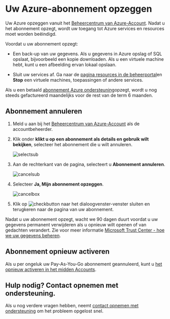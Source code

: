 <properties
    pageTitle="Uw Azure-abonnement opzeggen | Microsoft Azure"
    description="Wordt beschreven hoe u uw Azure-abonnement, zoals de gratis proefversie-abonnement opzeggen"
    services=""
    documentationCenter=""
    authors="genlin"
    manager="mbaldwin"
    editor=""
    tags="billing"
    />

<tags
    ms.service="billing"
    ms.workload="na"
    ms.tgt_pltfrm="na"
    ms.devlang="na"
    ms.topic="article"
    ms.date="09/26/2016"
    ms.author="genli"/>

# <a name="cancel-your-azure-subscription"></a>Uw Azure-abonnement opzeggen

Uw Azure opzeggen vanuit het [Beheercentrum van Azure-Account](https://account.windowsazure.com/subscriptions). Nadat u het abonnement opzegt, wordt uw toegang tot Azure services en resources moet worden beëindigd.

Voordat u uw abonnement opzegt:

- Een back-up van uw gegevens. Als u gegevens in Azure opslag of SQL opslaat, bijvoorbeeld een kopie downloaden. Als u een virtuele machine hebt, kunt u een afbeelding ervan lokaal opslaan.

- Sluit uw services af. Ga naar de [pagina resources in de beheerportal](https://ms.portal.azure.com/?flight=1#blade/HubsExtension/Resources/resourceType/Microsoft.Resources%2Fresources)en **Stop** een virtuele machines, toepassingen of andere services.

Als u een betaald [abonnement Azure ondersteuning](https://azure.microsoft.com/support/plans/)opzegt, wordt u nog steeds gefactureerd maandelijks voor de rest van de term 6 maanden.

## <a name="cancel-subscription"></a>Abonnement annuleren

1. Meld u aan bij het [Beheercentrum van Azure-Account](https://account.windowsazure.com/subscriptions) als de accountbeheerder.

2. Klik onder **klikt u op een abonnement als details en gebruik wilt bekijken**, selecteer het abonnement die u wilt annuleren. 

    ![selectsub](./media/billing-how-to-cancel-azure-subscription/Selectsub.png)

3. Aan de rechterkant van de pagina, selecteert u **Abonnement annuleren**.
    
    ![cancelsub](./media/billing-how-to-cancel-azure-subscription/cancelsub.png)

4. Selecteer **Ja, Mijn abonnement opzeggen**.
    
    ![cancelbox](./media/billing-how-to-cancel-azure-subscription/cancelbox.png)

5. Klik op ![checkbutton](./media/billing-how-to-cancel-azure-subscription/checkbutton.png) naar het dialoogvenster-venster sluiten en terugkeren naar de pagina van uw abonnement.

Nadat u uw abonnement opzegt, wacht we 90 dagen duurt voordat u uw gegevens permanent verwijderen als u opnieuw wilt openen of van gedachten verandert. Zie voor meer informatie [Microsoft Trust Center - hoe we uw gegevens beheren](https://go.microsoft.com/fwLink/p/?LinkID=822930&clcid=0x409).

## <a name="reactivate-subscription"></a>Abonnement opnieuw activeren

Als u per ongeluk uw Pay-As-You-Go abonnement geannuleerd, kunt u [het opnieuw activeren in het midden Accounts](billing-subscription-become-disable.md#how-to-re-enable-non-pay-as-you-go-subscriptions).

## <a name="need-help-contact-support"></a>Hulp nodig? Contact opnemen met ondersteuning.

Als u nog verdere vragen hebben, neemt [contact opnemen met ondersteuning](https://portal.azure.com/?#blade/Microsoft_Azure_Support/HelpAndSupportBlade) om het probleem opgelost snel.
